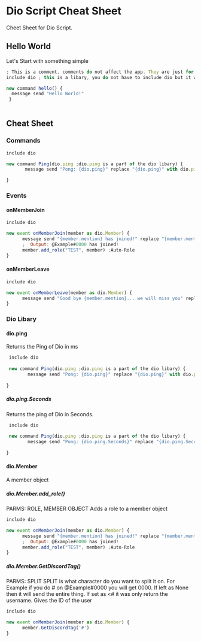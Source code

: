 # Dio Script Cheat Sheet
Cheet Sheet for Dio Script.

##  Hello World

Let's Start with something simple

```javascript
; This is a comment, comments do not affect the app. They are just for programmers to know what is going on
include dio ; this is a libary, you do not have to include dio but it will add more features

new command hello() {
  message send "Hello World!"
 }
 
 ```
 
 ## Cheat Sheet
 
 ### Commands
 ```javascript
 include dio
 
 new command Ping(dio.ping ;dio.ping is a part of the dio libary) {
        message send "Pong: {dio.ping}" replace "{dio.ping}" with dio.ping
 
}
```
### Events
#### onMemberJoin
```javascript
include dio

new event onMemberJoin(member as dio.Member) {
      message send "{member.mention} has joined!" replace "{member.mention}" with member.mention
      ;  Output: @Example#0000 has joined!
      member.add_role("TEST", member) ;Auto-Role
}
```
#### onMemberLeave
```javascript
include dio

new event onMemberLeave(member as dio.Member) {
      message send "Good bye {member.mention}... we will miss you" replace "{member.mention}" with member.mention
}
```
### Dio Libary

#### dio.ping
Returns the Ping of Dio in ms
```javascript
 include dio
 
 new command Ping(dio.ping ;dio.ping is a part of the dio libary) {
        message send "Pong: {dio.ping}" replace "{dio.ping}" with dio.ping
 
}
```
##### dio.ping.Seconds
Returns the ping of Dio in Seconds.
```javascript
 include dio
 
 new command Ping(dio.ping ;dio.ping is a part of the dio libary) {
        message send "Pong: {dio.ping.Seconds}" replace "{dio.ping.Seconds}" with dio.ping.Seconds
 
}
```

#### dio.Member
A member object
##### dio.Member.add_role()
PARMS: ROLE, MEMBER OBJECT
Adds a role to a member object
```javascript
include dio

new event onMemberJoin(member as dio.Member) {
      message send "{member.mention} has joined!" replace "{member.mention}" with member.mention
      ;  Output: @Example#0000 has joined!
      member.add_role("TEST", member) ;Auto-Role
}
```
##### dio.Member.GetDiscordTag()
PARMS: SPLIT
SPLIT is what character do you want to split it on. For Example if you do # on @Example#0000 you will get 0000. If left as None then it will send the entire thing. If set as <# it was only return the username.
Gives the ID of the user
```javascript
include dio

new event onMemberJoin(member as dio.Member) {
      member.GetDiscordTag('#')
}

```
